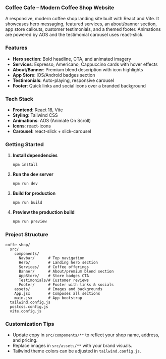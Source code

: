 ### Coffee Cafe – Modern Coffee Shop Website

A responsive, modern coffee shop landing site built with React and Vite. It showcases hero messaging, featured services, an about/banner section, app store callouts, customer testimonials, and a themed footer. Animations are powered by AOS and the testimonial carousel uses react-slick.

### Features
- **Hero section**: Bold headline, CTA, and animated imagery
- **Services**: Espresso, Americano, Cappuccino cards with hover effects
- **About/Banner**: Premium blend description with icon highlights
- **App Store**: iOS/Android badges section
- **Testimonials**: Auto-playing, responsive carousel
- **Footer**: Quick links and social icons over a branded background

### Tech Stack
- **Frontend**: React 18, Vite
- **Styling**: Tailwind CSS
- **Animations**: AOS (Animate On Scroll)
- **Icons**: react-icons
- **Carousel**: react-slick + slick-carousel

### Getting Started
1. **Install dependencies**
   ```bash
   npm install
   ```
2. **Run the dev server**
   ```bash
   npm run dev
   ```
3. **Build for production**
   ```bash
   npm run build
   ```
4. **Preview the production build**
   ```bash
   npm run preview
   ```

### Project Structure
```text
coffe-shop/
  src/
    components/
      Navbar/      # Top navigation
      Hero/        # Landing hero section
      Services/    # Coffee offerings
      Banner/      # About/premium blend section
      AppStore/    # Store badges CTA
      Testimonials/# Customer reviews
      Footer/      # Footer with links & socials
    assets/        # Images and backgrounds
    App.jsx        # Composes all sections
    main.jsx       # App bootstrap
  tailwind.config.js
  postcss.config.js
  vite.config.js
```

### Customization Tips
- Update copy in `src/components/**` to reflect your shop name, address, and pricing.
- Replace images in `src/assets/**` with your brand visuals.
- Tailwind theme colors can be adjusted in `tailwind.config.js`.
